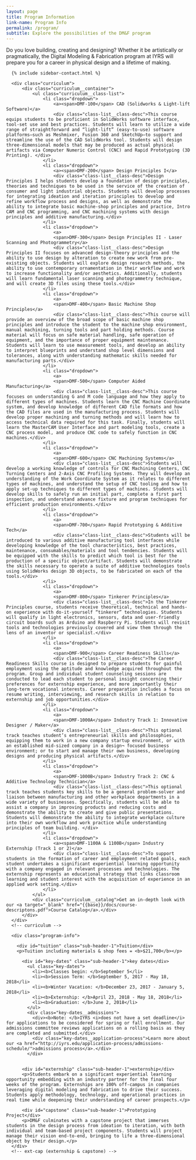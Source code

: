 ```yaml
---
layout: page
title: Program Information
link-name: Program Info
permalink: /program/
subtitle: Explore the possibilities of the DM&F program
---
```

<section class="curriculum-page">
  <div class="grid-container flex">
      <div class="page__intro-text">Do you love building, creating and designing? Whether it be artistically or pragmatically, the Digital Modeling & Fabrication program at IYRS will prepare you for a career in physical design and a lifetime of making.</div>

      {% include sidebar-contact.html %}

      <div class="curriculum">
          <div class="curriculum__container">
              <ul class="curriculum__class-list">
                  <li class="dropdown">
                      <a><span>DMF-100</span> CAD (Solidworks & Light-lift Software)</a>
                      <div class="class-list__class-desc">This course equips students to be proficient in SolidWorks software interface, tool-set use and best practices. Students will learn to utilize a wide range of straightforward and “light-lift” (easy-to-use) software platforms—such as Meshmixer, Fusion 360 and SketchUp—to support and streamline the use of the CAD SolidWorks tool. Students will design three-dimensional models that may be produced as actual physical artifacts via Computer Numeric Control (CNC) and Rapid Prototyping (3D Printing). </div>
                  </li>
                  <li class="dropdown">
                      <a><span>DMF-200</span> Design Principles I</a>
                      <div class="class-list__class-desc">Design Principles I helps students develop a foundation of design principles, theories and techniques to be used in the service of the creation of consumer and light industrial objects. Students will develop processes for integrating ideation and iteration principles to develop and refine workflow process and designs, as well as demonstrate the ability to integrate basic machine-shop principles and practice, Intro CAM and CNC programming, and CNC machining systems with design principles and additive manufacturing.</div>
                  </li>
                  <li class="dropdown">
                      <a>
                      <span>DMF-300</span> Design Principles II - Laser Scanning and Photogrammetry</a>
                      <div class="class-list__class-desc">Design Principles II focuses on advanced design-theory principles and the ability to use design by alteration to create new work from pre-existing objects. Students will explore design research methods, the ability to use contemporary ornamentation in their workflow and work to increase functionality and/or aesthetics. Additionally, students will learn fundamental laser scanning and photogrammetry technique, and will create 3D files using these tools.</div>
                  </li>
                  <li class="dropdown">
                      <a>
                      <span>DMF-400</span> Basic Machine Shop Principles</a>
                      <div class="class-list__class-desc">This course will provide an overview of the broad scope of basic machine shop principles and introduce the student to the machine shop environment, manual machining, turning tools and part holding methods. Course material will focus on safe material handling, safe operation of equipment, and the importance of proper equipment maintenance. Students will learn to use measurement tools, and develop an ability to interpret blueprints and understand shop level dimensions and tolerances, along with understanding mathematic skills needed for manufacturing parts.</div>
                  </li>
                  <li class="dropdown">
                      <a>
                      <span>DMF-500</span> Computer Aided Manufacturing</a>
                      <div class="class-list__class-desc">This course focuses on understanding G and M code language and how they apply to different types of machines. Students learn the CNC Machine Coordinate system, and develop knowledge of different CAD file formats and how the CAD files are used in the manufacturing process. Students will develop proper machining and turning methods and will learn how to access technical data required for this task. Finally, students will learn the MasterCAM User Interface and part modeling tools, create a CNC process model, and produce CNC code to safely function in CNC machines.</div>
                  </li>
                  <li class="dropdown">
                      <a>
                      <span>DMF-600</span> CNC Machining Systems</a>
                      <div class="class-list__class-desc">Students will develop a working knowledge of controls for CNC Machining Centers, CNC Turning Centers and 2-Axis CNC Profiling Systems. They will develop an understanding of the Work Coordinate System as it relates to different types of machines, and understand the setup of CNC tooling and how to apply set-up techniques to different types of machines. Students will develop skills to safely run an initial part, complete a first part inspection, and understand advance fixture and program techniques for efficient production environments.</div>
                  </li>
                  <li class="dropdown">
                      <a>
                      <span>DMF-700</span> Rapid Prototyping & Additive Tech</a>
                      <div class="class-list__class-desc">Students will be introduced to various additive manufacturing tool interfaces while developing knowledge of the tool characteristics, best practices, maintenance, consumables/materials and tool tendencies. Students will be equipped with the skills to predict which tool is best for the production of a specific object/artifact. Students will demonstrate the skills necessary to operate a suite of additive technologies tools using SolidWorks design 3D objects, to be fabricated on each of the tools.</div>
                  </li>
                  <li class="dropdown">
                      <a>
                      <span>DMF-800</span> Tinkerer Principles</a>
                      <div class="class-list__class-desc">In the Tinkerer Principles course, students receive theoretical, technical and hands-on experience with do-it-yourself “tinkerer” technologies. Students will qualify in light electronics, sensors, data and user-friendly circuit boards such as Arduino and Raspberry Pi. Students will revisit tools and technologies previously covered and view them through the lens of an inventor or specialist.</div>
                  </li>
                  <li class="dropdown">
                      <a>
                      <span>DMF-900</span> Career Readiness Skills</a>
                      <div class="class-list__class-desc">The Career Readiness Skills course is designed to prepare students for gainful employment using the aptitude and knowledge acquired throughout the program. Group and individual student counseling sessions are conducted to lead each student to personal insight concerning their preferences for externship experience, and more importantly their long-term vocational interests. Career preparation includes a focus on resume writing, interviewing, and research skills in relation to externship and job opportunities.</div>
                  </li>
                  <li class="dropdown">
                      <a>
                      <span>DMF-1000A</span> Industry Track 1: Innovative Designer / Maker</a>
                      <div class="class-list__class-desc">This optional track teaches student’s entrepreneurial skills and philosophies, equipping them to work in a new company startup environment, or with an established mid-sized company in a design¬ focused business environment; or to start and manage their own business, developing designs and producing physical artifacts.</div>
                  </li>
                  <li class="dropdown">
                      <a>
                      <span>DMF-1000B</span> Industry Track 2: CNC & Additive Technology Technician</a>
                      <div class="class-list__class-desc">This optional track teaches students key skills to be a general problem-solver and liaison between manufacturing and other workplace departments in a wide variety of businesses. Specifically, students will be able to assist a company in improving products and reducing costs and demonstrate the ability to create and give public presentations.  Students will demonstrate the ability to integrate workplace culture into their own workflow and work practice while understanding principles of team building. </div>
                  </li>
                  <li class="dropdown">
                      <a><span>DMF-1100A & 1100B</span> Industry Externship (Track 1 or 2)</a>
                      <div class="class-list__class-desc">To support students in the formation of career and employment related goals, each student undertakes a significant experiential learning opportunity with a company engaged in relevant processes and technologies. The externship represents an educational strategy that links classroom learning and student interest with the acquisition of experience in an applied work setting.</div>
                  </li>
              </ul>
              <div class="curriculum__catalog">Get an in-depth look with our <a target="_blank" href="{{base}}/docs/course-descriptons.pdf">Course Catalog</a>.</div>
          </div>
      </div>
      <!-- curriculum -->

      <div class="program-info">

        <div id="tuition" class="sub-header-1">Tuition</div>
        <p>Tuition including materials & shop fees = <b>$21,700</b></p>

          <div id="key-dates" class="sub-header-1">key dates</div>
            <ul class="key-dates">
              <li><b>Classes begin: </b>September 5</li>
              <li><b>Session Term: </b>September 5, 2017 - May 18, 2018</li>
              <li><b>Winter Vacation: </b>December 23, 2017 - January 5, 2018</li>
              <li><b>Externship: </b>April 23, 2018 - May 18, 2018</li>
              <li><b>Graduation: </b>June 2, 2018</li>
            </ul>
            <div class="key-dates__admissions">
              <div><b>Note: </b>IYRS <i>does not have a set deadline</i> for applications to be considered for spring or fall enrollment. Our admissions committee reviews applications on a rolling basis as they are completed and submitted.</div>
              <div class="key-dates__application-process">Learn more about our <a href="http://iyrs.edu/application-process/admissions-schedule/">admissions process</a>.</div>
            </div>


          <div id="externship" class="sub-header-1">externship</div>
          <p>Students embark on a significant experiential learning opportunity embedding with an industry partner for the final four weeks of the program. Externships are 100% off-campus in companies leveraging digital modeling and fabrication to drive their success. Students apply methodology, technology, and operational practices in real time while deepening their understanding of career prospects.</p>

          <div id="capstone" class="sub-header-1">Prototyping Project</div>
          <p>DM&F culminates with a capstone project that immerses students in the design process from ideation to iteration, with both individual and team-based project components. Students will project manage their vision end-to-end, bringing to life a three-dimensional object by their design.</p>
      </div>
      <!-- ext-cap (externship & capstone) -->
  </div>
  <!-- grid-container -->

  <div class="curriculum__dot-bg"></div>

</section>
<!-- Section: curriculum-page -->


<script src="https://code.jquery.com/jquery-3.2.1.min.js" integrity="sha256-hwg4gsxgFZhOsEEamdOYGBf13FyQuiTwlAQgxVSNgt4=" crossorigin="anonymous"></script>

<script>

(function($) {
    $('.curriculum__class-list > li:eq(0) a').addClass('active').next().slideDown();

    $('.curriculum__class-list a').click(function(j) {
        var dropDown = $(this).closest('li').find('.class-list__class-desc');

        $(this).closest('.curriculum__class-list').find('.class-list__class-desc').not(dropDown).slideUp();

        if ($(this).hasClass('active')) {
            $(this).removeClass('active');
        } else {
            $(this).closest('.curriculum__class-list').find('a.active').removeClass('active');
            $(this).addClass('active');
        }

        dropDown.stop(false, true).slideToggle();

        j.preventDefault();
    });
})(jQuery);

</script>
